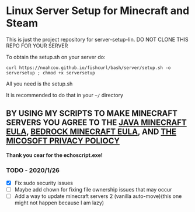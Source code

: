 # Linux Server Setup for Minecraft and Steam

This is just the project repository for server-setup-lin. DO NOT CLONE THIS REPO FOR YOUR SERVER

To obtain the setup.sh on your server do:

`curl https://noahcou.github.io/fishcurl/bash/server/setup.sh -o serversetup ; chmod +x serversetup`

All you need is the setup.sh

It is recommended to do that in your `~/` directory

## BY USING MY SCRIPTS TO MAKE MINECRAFT SERVERS YOU AGREE TO THE [JAVA MINECRAFT EULA](https://account.mojang.com/documents/minecraft_eula), [BEDROCK MINECRAFT EULA](https://account.mojang.com/terms), AND [THE MICOSOFT PRIVACY POLIOCY](https://privacy.microsoft.com/en-US/privacystatement)

**Thank you cear for the echoscript.exe!**

### TODO - 2020/1/26

- [x] Fix sudo security issues
- [ ] Maybe add chown for fixing file ownership issues that may occur
- [ ] Add a way to update minecraft servers 2 (vanilla auto-move)(this one might not happen because I am lazy)
